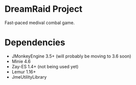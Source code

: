 # DreamRaid Project
Fast-paced medival combal game.

# Dependencies
* JMonkeyEngine 3.5+ (will probably be moving to 3.6 soon)
* Minie 4.6
* Zay-ES 1.4+ (not being used yet)
* Lemur 1.16+
* JmeUtilityLibrary